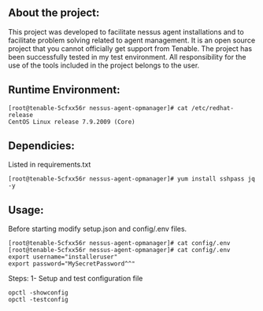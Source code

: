 About the project:
--
This project was developed to facilitate nessus agent installations and to facilitate problem solving related to agent management. It is an open source project that you cannot officially get support from Tenable. The project has been successfully tested in my test environment. All responsibility for the use of the tools included in the project belongs to the user.

Runtime Environment:
--

```
[root@tenable-5cfxx56r nessus-agent-opmanager]# cat /etc/redhat-release
CentOS Linux release 7.9.2009 (Core)
```
Dependicies:
--
Listed in requirements.txt
```
[root@tenable-5cfxx56r nessus-agent-opmanager]# yum install sshpass jq -y
```

Usage:
--
Before starting modify setup.json and config/.env files.


```
[root@tenable-5cfxx56r nessus-agent-opmanager]# cat config/.env
[root@tenable-5cfxx56r nessus-agent-opmanager]# cat config/.env
export username="installeruser"
export password="MySecretPassword^^"
```

Steps:
1-
Setup and test configuration file
```
opctl -showconfig
opctl -testconfig
```
